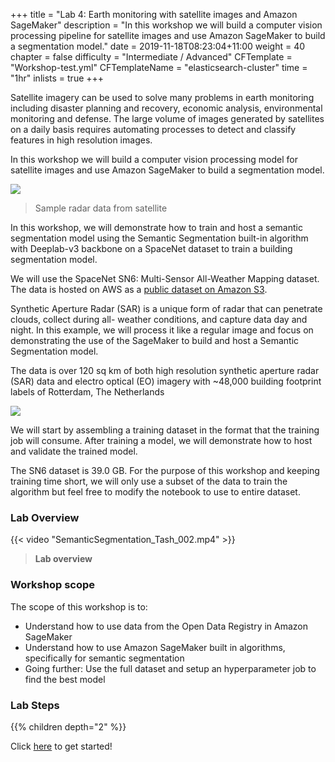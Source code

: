 +++
title = "Lab 4: Earth monitoring with satellite images and Amazon SageMaker"
description = "In this workshop we will build a computer vision processing pipeline for satellite images and use Amazon SageMaker to build a segmentation model."
date = 2019-11-18T08:23:04+11:00
weight = 40
chapter = false
difficulty = "Intermediate / Advanced"
CFTemplate = "Workshop-test.yml"
CFTemplateName = "elasticsearch-cluster"
time = "1hr"
inlists = true
+++

Satellite imagery can be used to solve many problems in earth monitoring including disaster planning and recovery, economic analysis, environmental monitoring and defense. The large volume of images generated by satellites on a daily basis requires automating processes to detect and classify features in high resolution images.

In this workshop we will build a computer vision processing model for satellite images and use Amazon SageMaker to build a segmentation model.


![](/images/computer-vision-sagemaker/SAR.png)
> Sample radar data from satellite


In this workshop, we will demonstrate how to train and host a semantic segmentation model using the Semantic Segmentation built-in algorithm with Deeplab-v3 backbone on a SpaceNet dataset to train a building segmentation model.

We will use the SpaceNet SN6: Multi-Sensor All-Weather Mapping dataset. The data is hosted on AWS as a [public dataset on Amazon S3](https://registry.opendata.aws/spacenet/). 

Synthetic Aperture Radar (SAR) is a unique form of radar that can penetrate clouds, collect during all- weather conditions, and capture data day and night. In this example, we will process it like a regular image and focus on demonstrating the use of the SageMaker to build and host a Semantic Segmentation model.

The data is over 120 sq km of both high resolution synthetic aperture radar (SAR) data and electro optical (EO) imagery with ~48,000 building footprint labels of Rotterdam, The Netherlands

![](/images/computer-vision-sagemaker/overview-1.png)

We will start by assembling a training dataset in the format that the training job will consume. After training a model, we will demonstrate how to host and validate the trained model.

The SN6 dataset is 39.0 GB. For the purpose of this workshop and keeping training time short, we will only use a subset of the data to train the algorithm but feel free to modify the notebook to use to entire dataset.

### Lab Overview

{{< video "SemanticSegmentation_Tash_002.mp4" >}}

>  **Lab overview** 


### Workshop scope

The scope of this workshop is to:

* Understand how to use data from the Open Data Registry in Amazon SageMaker
* Understand how to use Amazon SageMaker built in algorithms, specifically for semantic segmentation
* Going further: Use the full dataset and setup an hyperparameter job to find the best model

### Lab Steps
{{% children depth="2" %}}


Click [here](./step1/) to get started!
